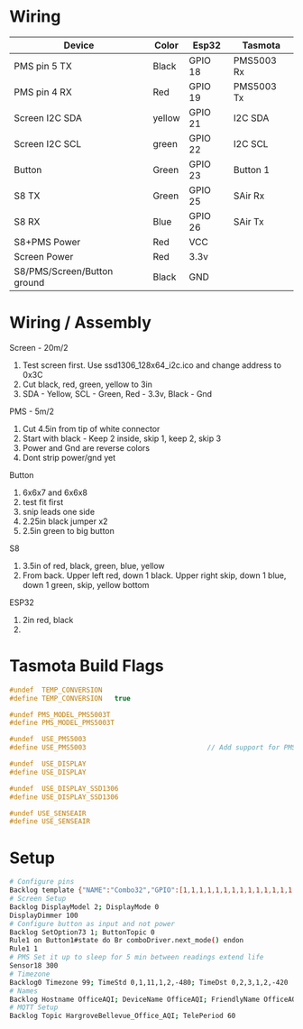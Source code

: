 # Wiring

| Device | Color | Esp32 | Tasmota |
| --- | --- | --- | --- |
| PMS pin 5 TX | Black | GPIO 18 | PMS5003 Rx |
| PMS pin 4 RX | Red | GPIO 19 | PMS5003 Tx |
| Screen I2C SDA | yellow | GPIO 21 | I2C SDA |
| Screen I2C SCL | green | GPIO 22 | I2C SCL |
| Button | Green | GPIO 23 | Button 1 |
| S8 TX | Green | GPIO 25 | SAir Rx |
| S8 RX | Blue | GPIO 26 | SAir Tx |
| S8+PMS Power | Red | VCC | |
| Screen Power | Red | 3.3v | |
| S8/PMS/Screen/Button ground | Black | GND | |

# Wiring / Assembly

Screen - 20m/2

1. Test screen first.  Use ssd1306_128x64_i2c.ico and change address to 0x3C
2. Cut black, red, green, yellow to 3in
3. SDA - Yellow, SCL - Green, Red - 3.3v, Black - Gnd

PMS - 5m/2

1. Cut 4.5in from tip of white connector
2. Start with black - Keep 2 inside, skip 1, keep 2, skip 3
3. Power and Gnd are reverse colors
4. Dont strip power/gnd yet

Button

1. 6x6x7 and 6x6x8
1. test fit first
2. snip leads one side
3. 2.25in black jumper x2
4. 2.5in green to big button

S8

1. 3.5in of red, black, green, blue, yellow
2. From back.  Upper left red, down 1 black.  Upper right skip, down 1 blue, down 1 green, skip, yellow bottom

ESP32

1. 2in red, black
2. 

# Tasmota Build Flags
```c++
#undef  TEMP_CONVERSION
#define TEMP_CONVERSION   true

#undef PMS_MODEL_PMS5003T
#define PMS_MODEL_PMS5003T

#undef  USE_PMS5003
#define USE_PMS5003                              // Add support for PMS5003 and PMS7003 particle concentration sensor (+1k3 code)

#undef  USE_DISPLAY
#define USE_DISPLAY

#undef  USE_DISPLAY_SSD1306
#define USE_DISPLAY_SSD1306

#undef USE_SENSEAIR
#define USE_SENSEAIR

```

# Setup

```sh
# Configure pins
Backlog template {"NAME":"Combo32","GPIO":[1,1,1,1,1,1,1,1,1,1,1,1,1,1,1696,1664,0,640,608,32,0,1632,1600,1,0,0,0,0,1,1,1,1,1,0,0,1],"FLAG":0,"BASE":1}; Module 0
# Screen Setup
Backlog DisplayModel 2; DisplayMode 0
DisplayDimmer 100
# Configure button as input and not power
Backlog SetOption73 1; ButtonTopic 0
Rule1 on Button1#state do Br comboDriver.next_mode() endon
Rule1 1
# PMS Set it up to sleep for 5 min between readings extend life
Sensor18 300
# Timezone
Backlog0 Timezone 99; TimeStd 0,1,11,1,2,-480; TimeDst 0,2,3,1,2,-420
# Names
Backlog Hostname OfficeAQI; DeviceName OfficeAQI; FriendlyName OfficeAQI; 
# MQTT Setup
Backlog Topic HargroveBellevue_Office_AQI; TelePeriod 60
```


